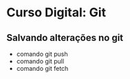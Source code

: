 # Curso Digital: Git

## Salvando alterações no git

* comando git push
* comando git pull
* comando git fetch